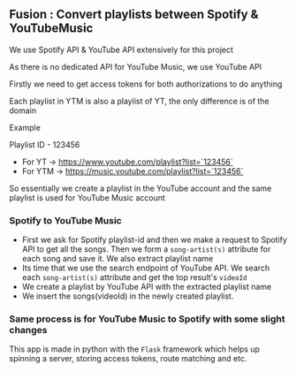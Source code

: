 ## Fusion : Convert playlists between Spotify & YouTubeMusic 

We use Spotify API & YouTube API extensively for this project

As there is no dedicated API for YouTube Music, we use YouTube API

Firstly we need to get access tokens for both authorizations to do anything

Each playlist in YTM is also a playlist of YT, the only difference is of the domain

Example 

Playlist ID - 123456

* For YT -> https://www.youtube.com/playlist?list=`123456`
* For YTM -> https://music.youtube.com/playlist?list=`123456`

So essentially we create a playlist in the YouTube account and the same playlist is used for YouTube Music account

### Spotify to YouTube Music
* First we ask for Spotify playlist-id and then we make a request to Spotify API to get all the songs. Then we form a `song-artist(s)` attribute for each song and save it. We also extract playlist name
* Its time that we use the search endpoint of YouTube API. We search each `song-artist(s)` attribute and get the top result's `videoId`
* We create a playlist by YouTube API with the extracted playlist name
* We insert the songs(videoId) in the newly created playlist.

### Same process is for YouTube Music to Spotify with some slight changes 

This app is made in python with the `Flask` framework which helps up spinning a server, storing access tokens, route matching and etc.
